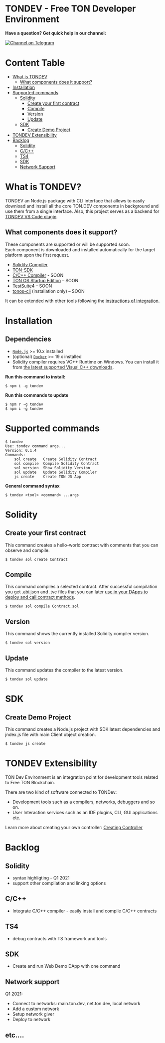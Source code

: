 # TONDEV - Free TON Developer Environment

**Have a question? Get quick help in our channel:** 

[![Channel on Telegram](https://img.shields.io/badge/chat-on%20telegram-9cf.svg)](https://t.me/ton_sdk)

# Content Table
- [What is TONDEV](#what-is-tondev)
    - [What components does it support?](#what-components-does-it-support)
- [Installation](#installation)
- [Supported commands](#supported-commands)
  - [Solidity](#solidity)
    - [Create your first contract](#create-your-first-contract)
    - [Compile](#compile)
    - [Version](#version)
    - [Update](#update)
  - [SDK](#sdk)
    - [Create Demo Project](#create-demo-project)
- [TONDEV Extensibility](#tondev-extensibility)
- [Backlog](#backlog)
  - [Solidity](#solidity)
  - [C/C++](#cc)
  - [TS4](#ts4)
  - [SDK](#sdk)
  - [Network Support](#network-support)

# What is TONDEV?
TONDEV an Node.js package with CLI interface that allows to easily download and install all the core TON.DEV components in background and use them from a single interface.
Also, this project serves as a backend for [TONDEV VS Code plugin](https://github.com/tonlabs/tondev-vscode). 


## What components does it support?

These components are supported or will be supported soon.  
Each component is downloaded and installed automatically for the target platform upon the first request.

- [Solidity Compiler](https://github.com/tonlabs/TON-Solidity-Compiler)
- [TON-SDK](https://github.com/tonlabs/TON-SDK)
- [C/C++ Compiler](https://github.com/tonlabs/TON-Compiler) - SOON
- [TON OS Startup Edition](https://github.com/tonlabs/tonos-se) – SOON
- [TestSuite4](https://github.com/tonlabs/TestSuite4) – SOON
- [tonos-cli](https://github.com/tonlabs/tonos-cli) (installation only) – SOON

It can be extended with other tools following the [instructions of integration](#tondev-extensibility). 

# Installation

## Dependencies

- [`Node.js`](https://nodejs.org/) >= 10.x installed
- (optional) [`Docker`](https://www.docker.com/)  >= 19.x installed
- Solidity compiler requires VC++ Runtime on Windows. You can install it from [the latest supported Visual C++ downloads](https://support.microsoft.com/en-us/topic/the-latest-supported-visual-c-downloads-2647da03-1eea-4433-9aff-95f26a218cc0).


**Run this command to install:**

```shell
$ npm i -g tondev
```
**Run this commands to update**

```shell
$ npm r -g tondev  
$ npm i -g tondev
```

# Supported commands

```shell
$ tondev
Use: tondev command args...
Version: 0.1.4
Commands:
    sol create   Create Solidity Contract
    sol compile  Compile Solidity Contract
    sol version  Show Solidity Version
    sol update   Update Solidity Compiler
    js create    Create TON JS App

```

**General command syntax**

```shell
$ tondev <tool> <command> ...args
```

# Solidity
## Create your first contract
This command creates a hello-world contract with comments that you can observe
and compile.

```shell
$ tondev sol create Contract
```

## Compile

This command compiles a selected contract. 
After successful compilation you get .abi.json and .tvc files that you can later [use in your DApps to deploy and call contract methods](https://docs.ton.dev/86757ecb2/p/07f1a5-add-contract-to-your-app-/b/462f33).

```shell
$ tondev sol compile Contract.sol
```

## Version
This command shows the currently installed Solidity compiler version.

```shell
$ tondev sol version
```

## Update
This command updates the compiler to the latest version. 

```shell
$ tondev sol update
```

# SDK

## Create Demo Project

This command creates a Node.js project with SDK latest dependencies and jndex.js file with main Client object creation.

```shell
$ tondev js create
```

# TONDEV Extensibility

TON Dev Environment is an integration point for development tools related to Free TON Blockchain.

There are two kind of software connected to TONDev:

- Development tools such as a compilers, networks, debuggers and so on.
- User Interaction services such as an IDE plugins, CLI, GUI applications etc.

Learn more about creating your own controller: [Creating Controller](docs/creating_controller.md)


# Backlog

## Solidity

- syntax highligting - Q1 2021 
- support other compilation and linking options 

## C/C++

- Integrate C/C++ compiler - easily install and compile C/C++ contracts

## TS4

- debug contracts with TS framework and tools

## SDK
- Create and run Web Demo DApp with one command 

## Network support
Q1 2021:
- Connect to networks: main.ton.dev, net.ton.dev, local network
- Add a custom network
- Setup network giver
- Deploy to network

## etc....
